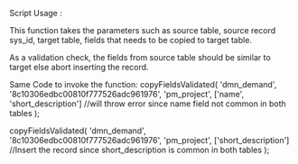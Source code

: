 
Script Usage :

This function takes the parameters such as source table, source record sys_id, target table, fields that needs to be copied to target table.

As a validation check, the fields from source table should be similar to target else abort inserting the record.


Same Code to invoke the function: 
copyFieldsValidated(
    'dmn_demand',
    '8c10306edbc00810f777526adc961976',
    'pm_project',
    ['name', 'short_description']   //will throw error since name field not common in both tables
);


copyFieldsValidated(
    'dmn_demand',
    '8c10306edbc00810f777526adc961976',
    'pm_project',
    ['short_description']   //Insert the record since short_description is common in both tables
);
